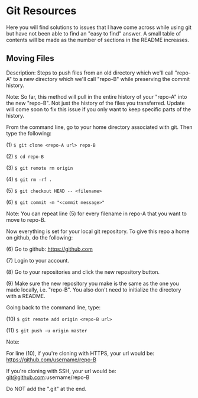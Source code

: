 # Git Resources
Here you will find solutions to issues that I have come across while using git but have not been able to find an "easy to find" answer. A small table of contents will be made as the number of sections in the README increases.

## Moving Files
Description:
Steps to push files from an old directory which we'll call "repo-A" to a new directory which we'll call "repo-B" while preserving the commit history.

Note: So far, this method will pull in the entire history of your "repo-A" into the new "repo-B". Not just the history of the files you transferred. Update will come soon to fix this issue if you only want to keep specific parts of the history.

From the command line, go to your home directory associated with git.
Then type the following:

(1) `$ git clone <repo-A url> repo-B`

(2) `$ cd repo-B`

(3) `$ git remote rm origin`

(4) `$ git rm -rf .`

(5) `$ git checkout HEAD -- <filename>`

(6) `$ git commit -m "<commit message>"`

Note: You can repeat line (5) for every filename in repo-A that you want to move to repo-B.

Now everything is set for your local git repository.
To give this repo a home on github, do the following:

(6) Go to github: https://github.com

(7) Login to your account.

(8) Go to your repositories and click the new repository button.

(9) Make sure the new repository you make is the same as the one you made locally, i.e. "repo-B". You also don't need to initialize the directory with a README.

Going back to the command line, type:

(10) `$ git remote add origin <repo-B url>`

(11) `$ git push -u origin master`

Note:

For line (10), if you're cloning with HTTPS, your url would be: https://github.com/username/repo-B

If you're cloning with SSH, your url would be: git@github.com:username/repo-B

Do NOT add the ".git" at the end.
